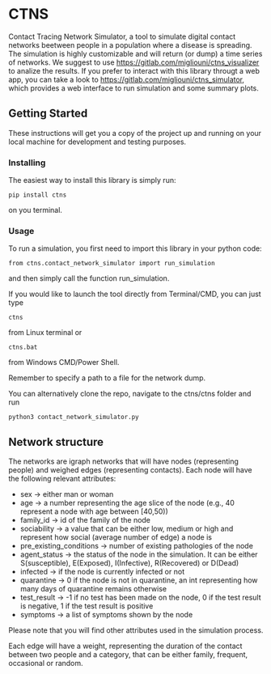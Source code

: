 # CTNS

Contact Tracing Network Simulator, a tool to simulate digital contact networks beetween people in a population where a disease is spreading.
The simulation is highly customizable and will return (or dump) a time series of networks. We suggest to use https://gitlab.com/migliouni/ctns_visualizer to analize the results.
If you prefer to interact with this library througt a web app, you can take a look to https://gitlab.com/migliouni/ctns_simulator, which provides a web interface to run simulation and some summary plots.

## Getting Started

These instructions will get you a copy of the project up and running on your local machine for development and testing purposes.

### Installing

The easiest way to install this library is simply run:

```
pip install ctns
```

on you terminal.

### Usage

To run a simulation, you first need to import this library in your python code:

```
from ctns.contact_network_simulator import run_simulation
```

and then simply call the function run_simulation.

If you would like to launch the tool directly from Terminal/CMD, you can just type

```
ctns
```

from Linux terminal or

```
ctns.bat
```

from Windows CMD/Power Shell.

Remember to specify a path to a file for the network dump.

You can alternatively clone the repo, navigate to the ctns/ctns folder and run

```
python3 contact_network_simulator.py
```

## Network structure

The networks are igraph networks that will have nodes (representing people) and weighed edges (representing contacts).
Each node will have the following relevant attributes:
- sex -> either man or woman
- age -> a number representing the age slice of the node (e.g., 40 represent a node with age between [40,50))
- family_id -> id of the family of the node
- sociability -> a value that can be either low, medium or high and represent how social (average number of edge) a node is
- pre_existing_conditions -> number of existing pathologies of the node
- agent_status -> the status of the node in the simulation. It can be either S(susceptible), E(Exposed), I(Infective), R(Recovered) or D(Dead)
- infected -> if the node is currently infected or not
- quarantine -> 0 if the node is not in quarantine, an int representing how many days of quarantine remains otherwise
- test_result -> -1 if no test has been made on the node, 0 if the test result is negative, 1 if the test result is positive
- symptoms -> a list of symptoms shown by the node

Please note that you will find other attributes used in the simulation process.

Each edge will have a weight, representing the duration of the contact between two people and a category, that can be either family, frequent, occasional or random.